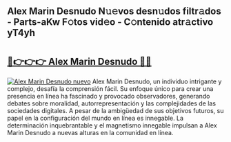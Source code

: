 ## Alex Marin Desnudo N𝚞𝚎vos desn𝚞dos filtr𝚊dos - Parts-aKw F𝚘tos vid𝚎o - C𝚘ntenido atr𝚊ctivo yT4yh

# <h2><a href="http://mbcnhmr.tromn.icu/?c=Alex+Marin+Desnudo">🔗👉👉👉 Alex Marin Desnudo 🔗🔗</a></h2>

[![Alex Marin Desnudo nuevo](https://i.imgur.com/pEAQMta.gif)](http://mbcnhmr.tromn.icu/?c=Alex+Marin+Desnudo)
Alex Marin Desnudo, un individuo intrigante y complejo, desafía la comprensión fácil. Su enfoque único para crear una presencia en línea ha fascinado y provocado observadores, generando debates sobre moralidad, autorrepresentación y las complejidades de las sociedades digitales. A pesar de la ambigüedad de sus objetivos futuros, su papel en la configuración del mundo en línea es innegable. La determinación inquebrantable y el magnetismo innegable impulsan a Alex Marin Desnudo a nuevas alturas en la comunidad en línea.
